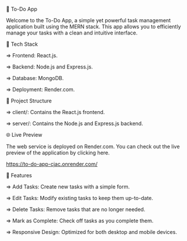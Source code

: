 📝 To-Do App

Welcome to the To-Do App, a simple yet powerful task management application built using the MERN stack. This app allows you to efficiently manage your tasks with a clean and intuitive interface.

🚀 Tech Stack

=> Frontend: React.js.

=> Backend: Node.js and Express.js.

=> Database: MongoDB.

=> Deployment: Render.com.

📂 Project Structure

=> client/: Contains the React.js frontend.

=> server/: Contains the Node.js and Express.js backend.

🌐 Live Preview

The web service is deployed on Render.com. You can check out the live preview of the application by clicking here.

https://to-do-app-cjac.onrender.com/

🎨 Features

=> Add Tasks: Create new tasks with a simple form.

=> Edit Tasks: Modify existing tasks to keep them up-to-date.

=> Delete Tasks: Remove tasks that are no longer needed.

=> Mark as Complete: Check off tasks as you complete them.

=> Responsive Design: Optimized for both desktop and mobile devices.
